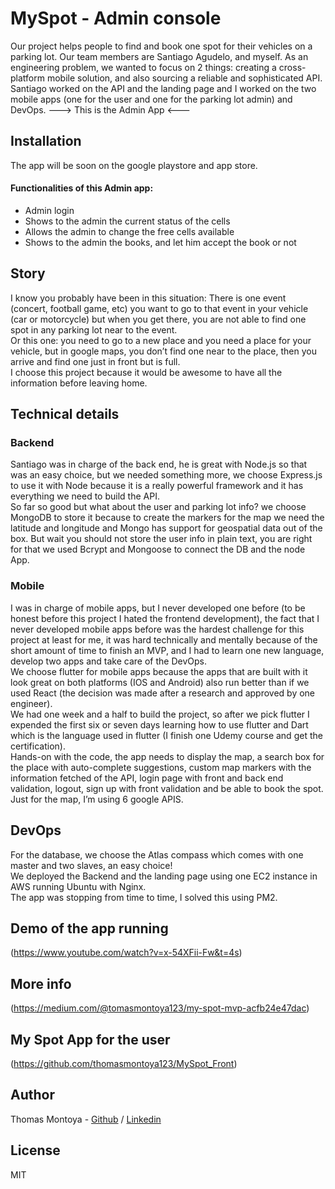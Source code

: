 # MySpot - Admin console
Our project helps people to find and book one spot for their vehicles on a parking lot. Our team members are Santiago Agudelo, and myself. As an engineering problem, we wanted to focus on 2 things: creating a cross-platform mobile solution, and also sourcing a reliable and sophisticated API. Santiago worked on the API and the landing page and I worked on the two mobile apps (one for the user and one for the parking lot admin) and DevOps.
---> This is the Admin App <---

## Installation
The app will be soon on the google playstore and app store.


#### Functionalities of this Admin app:
* Admin login
* Shows to the admin the current status of the cells
* Allows the admin to change the free cells available
* Shows to the admin the books, and let him accept the book or not


## Story
I know you probably have been in this situation: There is one event (concert, football game, etc) you want to go to that event in your vehicle (car or motorcycle) but when you get there, you are not able to find one spot in any parking lot near to the event.\
Or this one: you need to go to a new place and you need a place for your vehicle, but in google maps, you don’t find one near to the place, then you arrive and find one just in front but is full.\
I choose this project because it would be awesome to have all the information before leaving home.

## Technical details
### Backend
Santiago was in charge of the back end, he is great with Node.js so that was an easy choice, but we needed something more, we choose Express.js to use it with Node because it is a really powerful framework and it has everything we need to build the API.\
So far so good but what about the user and parking lot info? we choose MongoDB to store it because to create the markers for the map we need the latitude and longitude and Mongo has support for geospatial data out of the box. But wait you should not store the user info in plain text, you are right for that we used Bcrypt and Mongoose to connect the DB and the node App.


### Mobile
I was in charge of mobile apps, but I never developed one before (to be honest before this project I hated the frontend development), the fact that I never developed mobile apps before was the hardest challenge for this project at least for me, it was hard technically and mentally because of the short amount of time to finish an MVP, and I had to learn one new language, develop two apps and take care of the DevOps.\
We choose flutter for mobile apps because the apps that are built with it look great on both platforms (IOS and Android) also run better than if we used React (the decision was made after a research and approved by one engineer).\
We had one week and a half to build the project, so after we pick flutter I expended the first six or seven days learning how to use flutter and Dart which is the language used in flutter (I finish one Udemy course and get the certification).\
Hands-on with the code, the app needs to display the map, a search box for the place with auto-complete suggestions, custom map markers with the information fetched of the API, login page with front and back end validation, logout, sign up with front validation and be able to book the spot.\
Just for the map, I’m using 6 google APIS.


## DevOps
For the database, we choose the Atlas compass which comes with one master and two slaves, an easy choice!\
We deployed the Backend and the landing page using one EC2 instance in AWS running Ubuntu with Nginx.\
The app was stopping from time to time, I solved this using PM2.


## Demo of the app running
(https://www.youtube.com/watch?v=x-54XFii-Fw&t=4s)

## More info 
(https://medium.com/@tomasmontoya123/my-spot-mvp-acfb24e47dac)

## My Spot App for the user
(https://github.com/thomasmontoya123/MySpot_Front)

## Author
Thomas Montoya - [Github](https://github.com/thomasmontoya123) / [Linkedin](https://www.linkedin.com/in/thomas-montoya/)

## License
MIT